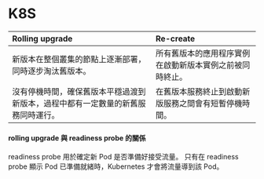 # K8S

| Rolling upgrade                          | Re-create                   |
|:-----------------------------------------|:----------------------------|
| 新版本在整個叢集的節點上逐漸部署，同時逐步淘汰舊版本。              | 所有舊版本的應用程序實例在啟動新版本實例之前被同時終止。 |
| 沒有停機時間，確保舊版本平穩過渡到新版本，過程中都有一定數量的新舊服務同時運行。 | 在舊版本服務終止到啟動新版服務之間會有短暫停機時間。  |


#### rolling upgrade 與 readiness probe 的關係
readiness probe 用於確定新 Pod 是否準備好接受流量。
只有在 readiness probe 顯示 Pod 已準備就緒時，Kubernetes 才會將流量導到該 Pod。